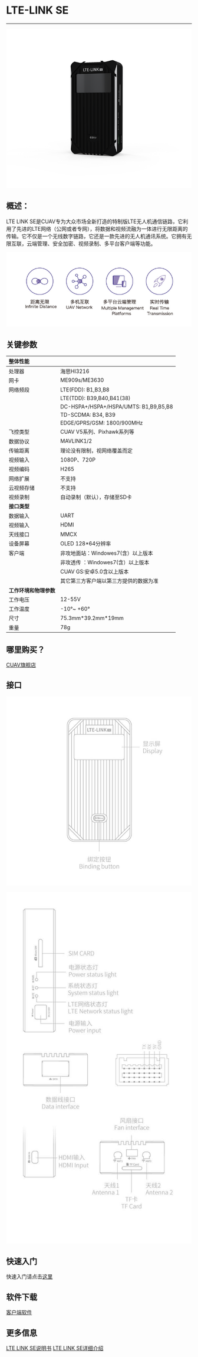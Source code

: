# LTE-LINK SE
-------------
![LTE LINK se](../assets/lte-link-se.png)

## 概述：

LTE LINK SE是CUAV专为大众市场全新打造的特制版LTE无人机通信链路，它利用了先进的LTE网络（公网或者专网），将数据和视频流融为一体进行无限距离的传输。它不仅是一个无线数字链路，它还是一款先进的无人机通讯系统。它拥有无限互联，云端管理、安全加密、视频录制、多平台客户端等功能。

![functional](../assets/functional.jpg)

## 关键参数

|   **整体性能** ||
| :--- | :--- |
|处理器| 海思HI3216|
|网卡|ME909s/ME3630|
| 网络频段 | LTE\(FDD\): B1,B3,B8 | 
||LTE\(TDD\): B39,B40,B41\(38\)| 
||DC-HSPA+/HSPA+/HSPA/UMTS: B1,B9,B5,B8|
||TD-SCDMA: B34, B39|
||EDGE/GPRS/GSM: 1800/900MHz |
| 飞控类型 | CUAV V5系列、Pixhawk系列等 |
| 数据协议 | MAVLINK1/2 |
| 传输距离 | 理论没有限制，视网络覆盖而定 |
| 视频输入 | 1080P、720P |
| 视频编码 | H265  |
| 网络扩展 | 不支持 |
| 云视频存储| 不支持 |
| 视频录制 | 自动录制（默认），存储至SD卡|
| **接口类型**|
| 数据输入| UART |
| 视频输入| HDMI |
| 天线接口 | MMCX|
| 设备屏幕 |OLED 128*64分辨率|
| 客户端 | 非攻地面站：Windowes7(含）以上版本|
||非攻透传 ：Windowes7(含）以上版本
|| CUAV GS:安卓5.0含以上版本|
|| 其它第三方客户端以第三方提供的数据为准|
|**工作环境和物理参数** |
| 工作电压 | 12-55V |
| 工作温度 | -10°~ +60° |
| 尺寸 | 75.3mm\*39.2mm\*19mm |
| 重量 | 78g |

## 哪里购买？

[CUAV旗舰店](https://item.taobao.com/item.htm?spm=a1z10.5-c-s.w4002-21303114052.46.378c2330tLUHpS&id=596686951142)

## 接口

![LTE LINK](../assets/lte-link-se/lte-link-se_sport.jpg)

![LTE LINK](../assets/lte-link-se/lte-link-se_sport2.jpg)

## 快速入门

快速入门请点击[这里](quick-start-lte-link.md)

## 软件下载

[客户端软件](http://www.cuav.net/client)

## 更多信息

[LTE LINK SE说明书](http://manual.cuav.net/lte-link-series/LTE-LINK-SE.pdf)
[LTE LINK SE详细介绍](http://www.cuav.net/article/MjAwMjAwMjA0MjIwMjIwWkRJWQ==)